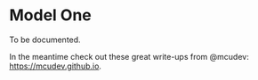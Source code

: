 # Model One

To be documented.

In the meantime check out these great write-ups from @mcudev: https://mcudev.github.io.
